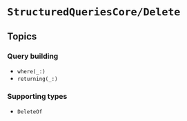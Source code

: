 # ``StructuredQueriesCore/Delete``

## Topics

### Query building

- ``where(_:)``
- ``returning(_:)``

### Supporting types

- ``DeleteOf``
